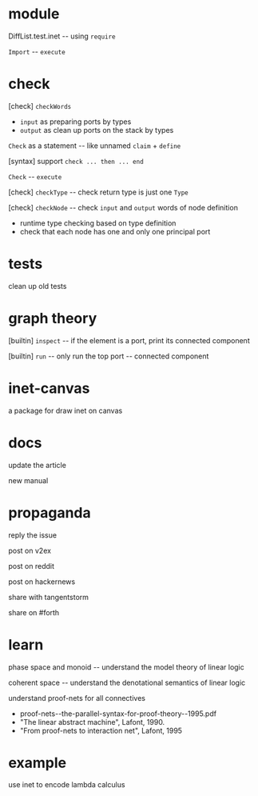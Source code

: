 # module

DiffList.test.inet -- using `require`

`Import` -- `execute`

# check

[check] `checkWords`

- `input` as preparing ports by types
- `output` as clean up ports on the stack by types

`Check` as a statement -- like unnamed `claim` + `define`

[syntax] support `check ... then ... end`

`Check` -- `execute`

[check] `checkType` -- check return type is just one `Type`

[check] `checkNode` -- check `input` and `output` words of node definition

- runtime type checking based on type definition
- check that each node has one and only one principal port

# tests

clean up old tests

# graph theory

[builtin] `inspect` -- if the element is a port, print its connected component

[builtin] `run` -- only run the top port -- connected component

# inet-canvas

a package for draw inet on canvas

# docs

update the article

new manual

# propaganda

reply the issue

post on v2ex

post on reddit

post on hackernews

share with tangentstorm

share on #forth

# learn

phase space and monoid -- understand the model theory of linear logic

coherent space -- understand the denotational semantics of linear logic

understand proof-nets for all connectives

- proof-nets--the-parallel-syntax-for-proof-theory--1995.pdf
- "The linear abstract machine", Lafont, 1990.
- "From proof-nets to interaction net", Lafont, 1995

# example

use inet to encode lambda calculus
